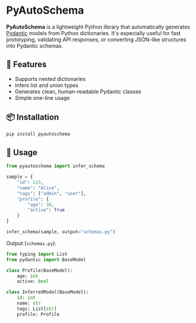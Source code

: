 
# PyAutoSchema

**PyAutoSchema** is a lightweight Python library that automatically generates [Pydantic](https://docs.pydantic.dev/) models from Python dictionaries. It's especially useful for fast prototyping, validating API responses, or converting JSON-like structures into Pydantic schemas.

## 🔧 Features

- Supports nested dictionaries
- Infers list and union types
- Generates clean, human-readable Pydantic classes
- Simple one-line usage

## 📦 Installation

```bash
pip install pyautoschema
```

## 🚀 Usage

```python
from pyautoschema import infer_schema

sample = {
    "id": 123,
    "name": "Alice",
    "tags": ["admin", "user"],
    "profile": {
        "age": 30,
        "active": True
    }
}

infer_schema(sample, output="schemas.py")
```

Output (`schemas.py`):

```python
from typing import List
from pydantic import BaseModel

class Profile(BaseModel):
    age: int
    active: bool

class InferredModel(BaseModel):
    id: int
    name: str
    tags: List[str]
    profile: Profile
```